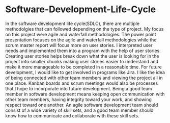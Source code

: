 # Software-Development-Life-Cycle

In the software development life cycle(SDLC), there are multiple methodolgies that can followed depending on the type of project. My focus on this project were agile and waterfall methodologies. The power point presentation focuses on the agile and waterfall methodologies while the scrum master report will focus more on user stories. I interpreted user needs and implemented them into a program with the help of user stories. Creating user stories helps break down what the user is looking for in the project into smaller chunks making user stories easier to understand and make it more manageable to be completed in a reasonable time. For future development, I would like to get involved in programs like Jira. I like the idea of being connected with other team members and viewing the project all in one place. Kanban boards and scrum meetings would also be processes that I hope to incorporate into future development. Being a good team member in software development means keeping open communication with other team members, having integrity toward your work, and showing respect toward one another. An agile software development team should consist of a wide variety of skill sets, and a good team member should know how to communicate and collaborate with these skill sets. 
